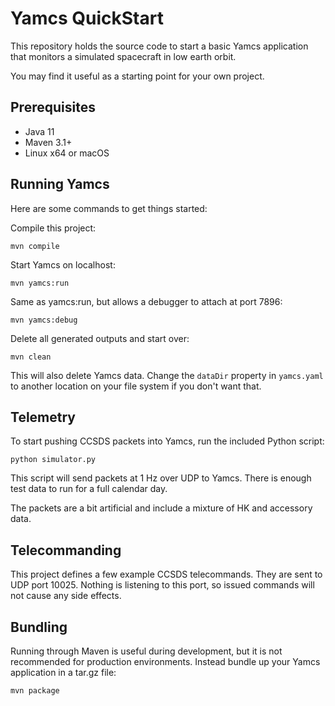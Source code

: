 # Yamcs QuickStart

This repository holds the source code to start a basic Yamcs application that monitors a simulated spacecraft in low earth orbit.

You may find it useful as a starting point for your own project.


## Prerequisites

* Java 11
* Maven 3.1+
* Linux x64 or macOS


## Running Yamcs

Here are some commands to get things started:

Compile this project:

    mvn compile

Start Yamcs on localhost:

    mvn yamcs:run

Same as yamcs:run, but allows a debugger to attach at port 7896:

    mvn yamcs:debug
    
Delete all generated outputs and start over:

    mvn clean

This will also delete Yamcs data. Change the `dataDir` property in `yamcs.yaml` to another location on your file system if you don't want that.


## Telemetry

To start pushing CCSDS packets into Yamcs, run the included Python script:

    python simulator.py

This script will send packets at 1 Hz over UDP to Yamcs. There is enough test data to run for a full calendar day.

The packets are a bit artificial and include a mixture of HK and accessory data.


## Telecommanding

This project defines a few example CCSDS telecommands. They are sent to UDP port 10025. Nothing is listening to this port, so issued commands will not cause any side effects.


## Bundling

Running through Maven is useful during development, but it is not recommended for production environments. Instead bundle up your Yamcs application in a tar.gz file:

    mvn package
